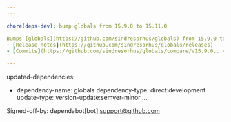 ```yaml
---
---

chore(deps-dev): bump globals from 15.9.0 to 15.11.0

Bumps [globals](https://github.com/sindresorhus/globals) from 15.9.0 to 15.11.0.
- [Release notes](https://github.com/sindresorhus/globals/releases)
- [Commits](https://github.com/sindresorhus/globals/compare/v15.9.0...v15.11.0)

---
```

updated-dependencies:
- dependency-name: globals
  dependency-type: direct:development
  update-type: version-update:semver-minor
...

Signed-off-by: dependabot[bot] <support@github.com>
